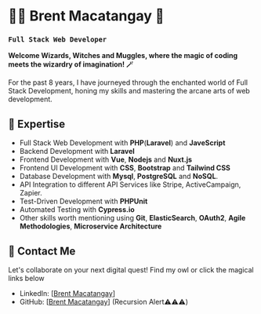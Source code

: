 # 👨‍💻 Brent Macatangay 🧙
### `Full Stack Web Developer`

**Welcome Wizards, Witches and Muggles, where the magic of coding meets the wizardry of imagination! 🪄**

For the past 8 years, I have journeyed through the enchanted world of Full Stack Development, honing my skills and mastering the arcane arts of web development. 

## 🧹 Expertise
- Full Stack Web Development with **PHP**(**Laravel**) and **JaveScript**
- Backend Development with **Laravel**
- Frontend Development with **Vue**, **Nodejs** and **Nuxt.js**
- Frontend UI Development with **CSS**, **Bootstrap** and **Tailwind CSS**
- Database Development with **Mysql**, **PostgreSQL** and **NoSQL**.
- API Integration to different API Services like Stripe, ActiveCampaign, Zapier.
- Test-Driven Development with **PHPUnit**
- Automated Testing with **Cypress.io**
- Other skills worth mentioning using **Git**, **ElasticSearch**, **OAuth2**, **Agile Methodologies**, **Microservice Architecture**

## 🦉 Contact Me 
Let's collaborate on your next digital quest!
Find my owl or click the magical links below 
- LinkedIn: [[Brent Macatangay](https://linkedin.com/in/brent-macatangay/)]
- GitHub: [[Brent Macatangay](https://github.com/TimidProgrammer)]  (Recursion Alert⚠️⚠️⚠️) 

